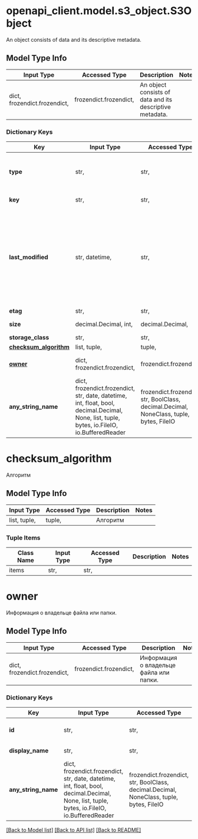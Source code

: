 # openapi_client.model.s3_object.S3Object

An object consists of data and its descriptive metadata.

## Model Type Info
Input Type | Accessed Type | Description | Notes
------------ | ------------- | ------------- | -------------
dict, frozendict.frozendict,  | frozendict.frozendict,  | An object consists of data and its descriptive metadata. | 

### Dictionary Keys
Key | Input Type | Accessed Type | Description | Notes
------------ | ------------- | ------------- | ------------- | -------------
**type** | str,  | str,  | Тип (файл или папка). | must be one of ["file", "directory", ] 
**key** | str,  | str,  | Название файла или папки. | [optional] 
**last_modified** | str, datetime,  | str,  | Значение времени, указанное в комбинированном формате даты и времени ISO8601, которое представляет, когда была сделана последняя модификация файла или папки. | [optional] value must conform to RFC-3339 date-time
**etag** | str,  | str,  | Тег. | [optional] 
**size** | decimal.Decimal, int,  | decimal.Decimal,  | Размер (в байтах) файла или папки. | [optional] 
**storage_class** | str,  | str,  | Класс хранилища. | [optional] 
**[checksum_algorithm](#checksum_algorithm)** | list, tuple,  | tuple,  | Алгоритм | [optional] 
**[owner](#owner)** | dict, frozendict.frozendict,  | frozendict.frozendict,  | Информация о владельце файла или папки. | [optional] 
**any_string_name** | dict, frozendict.frozendict, str, date, datetime, int, float, bool, decimal.Decimal, None, list, tuple, bytes, io.FileIO, io.BufferedReader | frozendict.frozendict, str, BoolClass, decimal.Decimal, NoneClass, tuple, bytes, FileIO | any string name can be used but the value must be the correct type | [optional]

# checksum_algorithm

Алгоритм

## Model Type Info
Input Type | Accessed Type | Description | Notes
------------ | ------------- | ------------- | -------------
list, tuple,  | tuple,  | Алгоритм | 

### Tuple Items
Class Name | Input Type | Accessed Type | Description | Notes
------------- | ------------- | ------------- | ------------- | -------------
items | str,  | str,  |  | 

# owner

Информация о владельце файла или папки.

## Model Type Info
Input Type | Accessed Type | Description | Notes
------------ | ------------- | ------------- | -------------
dict, frozendict.frozendict,  | frozendict.frozendict,  | Информация о владельце файла или папки. | 

### Dictionary Keys
Key | Input Type | Accessed Type | Description | Notes
------------ | ------------- | ------------- | ------------- | -------------
**id** | str,  | str,  | Идентификатор владельца файла. | [optional] 
**display_name** | str,  | str,  | Имя владельца файла. | [optional] 
**any_string_name** | dict, frozendict.frozendict, str, date, datetime, int, float, bool, decimal.Decimal, None, list, tuple, bytes, io.FileIO, io.BufferedReader | frozendict.frozendict, str, BoolClass, decimal.Decimal, NoneClass, tuple, bytes, FileIO | any string name can be used but the value must be the correct type | [optional]

[[Back to Model list]](../../README.md#documentation-for-models) [[Back to API list]](../../README.md#documentation-for-api-endpoints) [[Back to README]](../../README.md)

